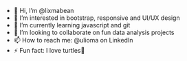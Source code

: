 - 👋 Hi, I’m @lixmabean 
- 👀 I’m interested in bootstrap, responsive and UI/UX design
- 🌱 I’m currently learning javascript and git
- 💞️ I’m looking to collaborate on fun data analysis projects
- 📫 How to reach me: @ulioma on LinkedIn
- ⚡ Fun fact: I love turtles🐢

<!---
lixmabean/lixmabean is a ✨ special ✨ repository because its `README.md` (this file) appears on your GitHub profile.
You can click the Preview link to take a look at your changes.
--->
